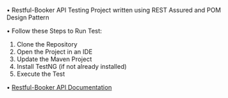 • Restful-Booker API Testing Project written using REST Assured and POM Design Pattern  
  
• Follow these Steps to Run Test:  
  
1) Clone the Repository  
2) Open the Project in an IDE  
3) Update the Maven Project  
4) Install TestNG (if not already installed)  
5) Execute the Test  
  
• [Restful-Booker API Documentation](https://restful-booker.herokuapp.com/apidoc/index.html)
